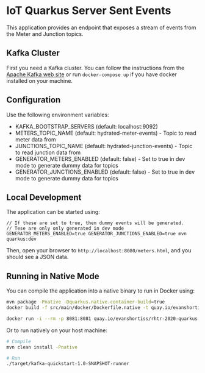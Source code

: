 # IoT Quarkus Server Sent Events

This application provides an endpoint that exposes a stream of events from the
Meter and Junction topics.

## Kafka Cluster

First you need a Kafka cluster. You can follow the instructions from the
[Apache Kafka web site](https://kafka.apache.org/quickstart) or run
`docker-compose up` if you have docker installed on your machine.

## Configuration

Use the following environment variables:

* KAFKA_BOOTSTRAP_SERVERS (default: localhost:9092)
* METERS_TOPIC_NAME (default: hydrated-meter-events) - Topic to read meter data from
* JUNCTIONS_TOPIC_NAME (default: hydrated-junction-events) - Topic to read junction data from
* GENERATOR_METERS_ENABLED (default: false) - Set to true in dev mode to generate dummy data for topics
* GENERATOR_JUNCTIONS_ENABLED (default: false) - Set to true in dev mode to generate dummy data for topics

## Local Development

The application can be started using:

```
// If these are set to true, then dummy events will be generated.
// Tese are only only generated in dev mode
GENERATOR_METERS_ENABLED=true GENERATOR_JUNCTIONS_ENABLED=true mvn quarkus:dev
```

Then, open your browser to `http://localhost:8080/meters.html`, and you should see a JSON data.


## Running in Native Mode

You can compile the application into a native binary to run in Docker using:

```bash
mvn package -Pnative -Dquarkus.native.container-build=true
docker build -f src/main/docker/Dockerfile.native -t quay.io/evanshortiss/rhtr-2020-quarkus-sse .

docker run -i --rm -p 8081:8081 quay.io/evanshortiss/rhtr-2020-quarkus-sse
```

Or to run natively on your host machine:

```bash
# Compile
mvn clean install -Pnative

# Run
./target/kafka-quickstart-1.0-SNAPSHOT-runner
```
